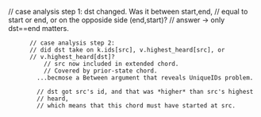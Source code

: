  // case analysis step 1: dst changed. Was it between start,end,
        // equal to start or end, or on the opposide side (end,start)?
        // answer -> only dst==end matters.


          // case analysis step 2:
          // did dst take on k.ids[src], v.highest_heard[src], or
          // v.highest_heard[dst]?
              // src now included in extended chord.
              // Covered by prior-state chord.
            ...becmose a Between argument that reveals UniqueIDs problem.

            // dst got src's id, and that was *higher* than src's highest
            // heard,
            // which means that this chord must have started at src.
            

